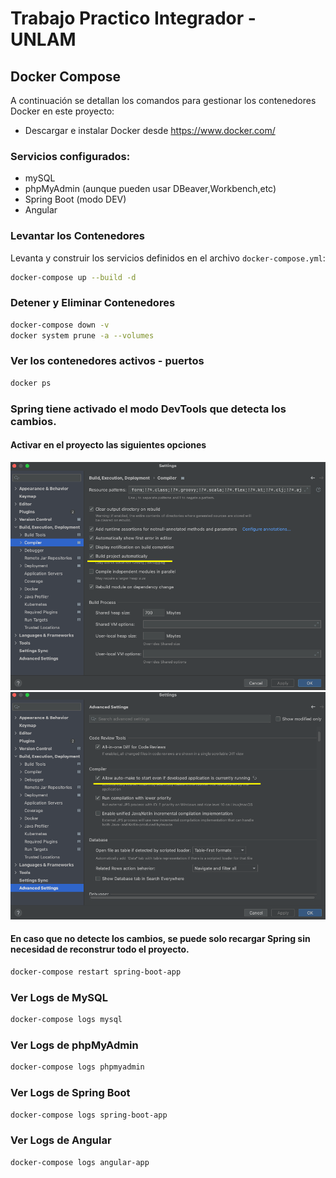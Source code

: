 # Trabajo Practico Integrador - UNLAM

## Docker Compose
A continuación se detallan los comandos para gestionar los contenedores Docker en este proyecto:
* Descargar e instalar Docker desde https://www.docker.com/
### Servicios configurados:
* mySQL
* phpMyAdmin (aunque pueden usar DBeaver,Workbench,etc)
* Spring Boot (modo DEV)
* Angular
### Levantar los Contenedores
Levanta y construir los servicios definidos en el archivo `docker-compose.yml`:

```bash
docker-compose up --build -d
```
### Detener y Eliminar Contenedores
```bash
docker-compose down -v
docker system prune -a --volumes 
```
### Ver los contenedores activos - puertos
```bash
docker ps
```
### Spring tiene activado el modo DevTools que detecta los cambios.
####  Activar en el proyecto las siguientes opciones
![Activar Opcion](img/setting001.png)
![Activar Opcion](img/setting002.png)
#### En caso que no detecte los cambios, se puede solo recargar Spring sin necesidad de reconstrur todo el proyecto.
```bash
docker-compose restart spring-boot-app 
```
### Ver Logs de MySQL
```bash
docker-compose logs mysql
```
### Ver Logs de phpMyAdmin
```bash
docker-compose logs phpmyadmin
```
### Ver Logs de Spring Boot
```bash
docker-compose logs spring-boot-app
```
### Ver Logs de Angular
```bash
docker-compose logs angular-app
```